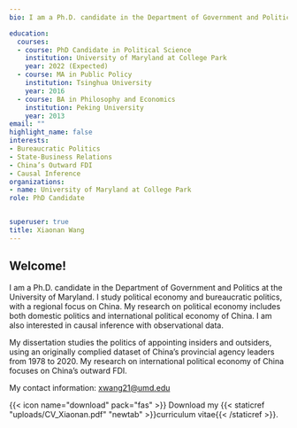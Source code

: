 ```yaml
---
bio: I am a Ph.D. candidate in the Department of Government and Politics at the University of Maryland. I study comparative politics and political methodology. My research focuses on bureaucratic politics and political economy of China. I am also interested in causal inference with time-series cross-sectional data.

education:
  courses:
  - course: PhD Candidate in Political Science
    institution: University of Maryland at College Park
    year: 2022 (Expected)
  - course: MA in Public Policy
    institution: Tsinghua University
    year: 2016
  - course: BA in Philosophy and Economics
    institution: Peking University
    year: 2013
email: ""
highlight_name: false
interests:
- Bureaucratic Politics
- State-Business Relations
- China’s Outward FDI
- Causal Inference
organizations:
- name: University of Maryland at College Park
role: PhD Candidate


superuser: true
title: Xiaonan Wang
---
```


<h2> Welcome! </h2>

I am a Ph.D. candidate in the Department of Government and Politics at the University of Maryland. I study political economy and bureaucratic politics, with a regional focus on China. My research on political economy includes both domestic politics and international political economy of China. I am also interested in causal inference with observational data. 

My dissertation studies the politics of appointing insiders and outsiders, using an originally complied dataset of China’s provincial agency leaders from 1978 to 2020. My research on international political economy of China focuses on China’s outward FDI.

My contact information: xwang21@umd.edu

{{< icon name="download" pack="fas" >}} Download my {{< staticref "uploads/CV_Xiaonan.pdf" "newtab" >}}curriculum vitae{{< /staticref >}}.
